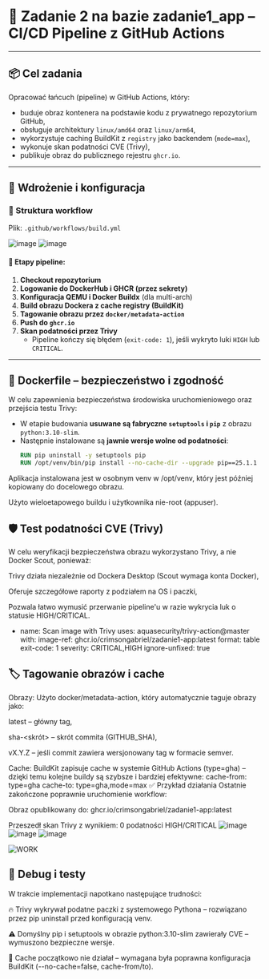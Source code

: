 # 🐳 Zadanie 2 na bazie zadanie1_app – CI/CD Pipeline z GitHub Actions


---

## 📦 Cel zadania

Opracować łańcuch (pipeline) w GitHub Actions, który:
- buduje obraz kontenera na podstawie kodu z prywatnego repozytorium GitHub,
- obsługuje architektury `linux/amd64` oraz `linux/arm64`,
- wykorzystuje caching BuildKit z `registry` jako backendem (`mode=max`),
- wykonuje skan podatności CVE (Trivy),
- publikuje obraz do publicznego rejestru `ghcr.io`.

---

## 🚀 Wdrożenie i konfiguracja

### 📂 Struktura workflow

Plik: `.github/workflows/build.yml`

![image](https://github.com/user-attachments/assets/ed579b32-1055-42d1-86da-610c5935dc07)
![image](https://github.com/user-attachments/assets/da62f0eb-fe42-4479-a3c9-a521e31b9baf)



#### 🔧 Etapy pipeline:

1. **Checkout repozytorium**
2. **Logowanie do DockerHub i GHCR (przez sekrety)**
3. **Konfiguracja QEMU i Docker Buildx** (dla multi-arch)
4. **Build obrazu Dockera z cache registry (BuildKit)**
5. **Tagowanie obrazu przez `docker/metadata-action`**
6. **Push do `ghcr.io`**
7. **Skan podatności przez Trivy**
   - Pipeline kończy się błędem (`exit-code: 1`), jeśli wykryto luki `HIGH` lub `CRITICAL`.

---

## 🐍 Dockerfile – bezpieczeństwo i zgodność

W celu zapewnienia bezpieczeństwa środowiska uruchomieniowego oraz przejścia testu Trivy:

- W etapie budowania **usuwane są fabryczne `setuptools` i `pip`** z obrazu `python:3.10-slim`.
- Następnie instalowane są **jawnie wersje wolne od podatności**:
  ```dockerfile
  RUN pip uninstall -y setuptools pip
  RUN /opt/venv/bin/pip install --no-cache-dir --upgrade pip==25.1.1 setuptools==78.1.1
Aplikacja instalowana jest w osobnym venv w /opt/venv, który jest później kopiowany do docelowego obrazu.

Użyto wieloetapowego buildu i użytkownika nie-root (appuser).

## 🛡️ Test podatności CVE (Trivy)
W celu weryfikacji bezpieczeństwa obrazu wykorzystano Trivy, a nie Docker Scout, ponieważ:

Trivy działa niezależnie od Dockera Desktop (Scout wymaga konta Docker),

Oferuje szczegółowe raporty z podziałem na OS i paczki,

Pozwala łatwo wymusić przerwanie pipeline'u w razie wykrycia luk o statusie HIGH/CRITICAL.
- name: Scan image with Trivy
  uses: aquasecurity/trivy-action@master
  with:
    image-ref: ghcr.io/crimsongabriel/zadanie1-app:latest
    format: table
    exit-code: 1
    severity: CRITICAL,HIGH
    ignore-unfixed: true
## 🏷️ Tagowanie obrazów i cache
Obrazy:
Użyto docker/metadata-action, który automatycznie taguje obrazy jako:

latest – główny tag,

sha-<skrót> – skrót commita (GITHUB_SHA),

vX.Y.Z – jeśli commit zawiera wersjonowany tag w formacie semver.

Cache:
BuildKit zapisuje cache w systemie GitHub Actions (type=gha) – dzięki temu kolejne buildy są szybsze i bardziej efektywne:
cache-from: type=gha
cache-to: type=gha,mode=max
✅ Przykład działania
Ostatnie zakończone poprawnie uruchomienie workflow:

Obraz opublikowany do:
ghcr.io/crimsongabriel/zadanie1-app:latest

Przeszedł skan Trivy z wynikiem: 0 podatności HIGH/CRITICAL
![image](https://github.com/user-attachments/assets/f690880c-16d5-4d95-821a-69bb05c4ca4b)
![image](https://github.com/user-attachments/assets/76ef2ef4-9577-4da9-af28-9c99ecf471d6)
![image](https://github.com/user-attachments/assets/9b56e319-2a02-42cd-9f52-4957a1352839)

![WORK](https://github.com/user-attachments/assets/264737d5-4032-4351-b741-cdfaedce69c2)


## 🧪 Debug i testy
W trakcie implementacji napotkano następujące trudności:

🔥 Trivy wykrywał podatne paczki z systemowego Pythona – rozwiązano przez pip uninstall przed konfiguracją venv.

⚠️ Domyślny pip i setuptools w obrazie python:3.10-slim zawierały CVE – wymuszono bezpieczne wersje.

🐌 Cache początkowo nie działał – wymagana była poprawna konfiguracja BuildKit (--no-cache=false, cache-from/to).

